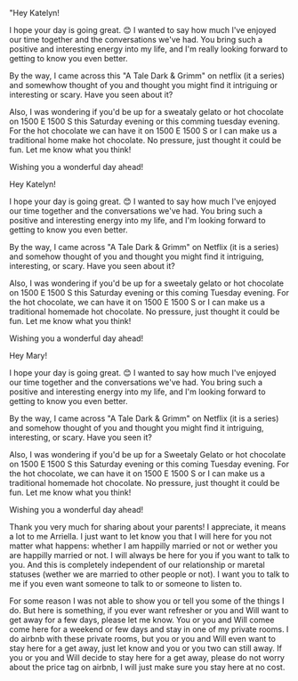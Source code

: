 "Hey Katelyn!

I hope your day is going great. 😊 I wanted to say how much I've enjoyed our time together and the conversations we've had. You bring such a positive and interesting energy into my life, and I'm really looking forward to getting to know you even better.

By the way, I came across this "A Tale Dark & Grimm" on netflix (it a series) and somewhow thought  of you and thought you might find it intriguing or interesting or scary.  Have you seen about it?

Also, I was wondering if you'd be up for a sweataly gelato or hot chocolate on 1500 E 1500 S this Saturday evening or this comming tuesday evening. For the hot chocolate we can have it on 1500 E 1500 S or I can make us a traditional home make hot chocolate. No pressure, just thought it could be fun. Let me know what you think!

Wishing you a wonderful day ahead!



Hey Katelyn!

I hope your day is going great. 😊 I wanted to say how much I've enjoyed our time together and the conversations we've had. You bring such a positive and interesting energy into my life, and I'm looking forward to getting to know you even better.

By the way, I came across "A Tale Dark & Grimm" on Netflix (it is a series) and somehow thought of you and thought you might find it intriguing, interesting, or scary.  Have you seen about it?

Also, I was wondering if you'd be up for a sweetaly gelato or hot chocolate on 1500 E 1500 S this Saturday evening or this coming Tuesday evening. For the hot chocolate, we can have it on 1500 E 1500 S or I can make us a traditional homemade hot chocolate. No pressure, just thought it could be fun. Let me know what you think!

Wishing you a wonderful day ahead!




Hey Mary!

I hope your day is going great. 😊 I wanted to say how much I've enjoyed our time together and the conversations we've had. You bring such a positive and interesting energy into my life, and I'm looking forward to getting to know you even better.

By the way, I came across "A Tale Dark & Grimm" on Netflix (it is a series) and somehow thought of you and thought you might find it intriguing, interesting, or scary.  Have you seen it?

Also, I was wondering if you'd be up for a Sweetaly Gelato or hot chocolate on 1500 E 1500 S this Saturday evening or this coming Tuesday evening. For the hot chocolate, we can have it on 1500 E 1500 S or I can make us a traditional homemade hot chocolate. No pressure, just thought it could be fun. Let me know what you think!

Wishing you a wonderful day ahead!



Thank you very much for sharing about your parents! I appreciate, it means a lot to me Arriella. I just want to let know you that I will here for you not matter what happens: whether I am happilly married or not or wether you are happilly married or not. I will always be here for you if you want to talk to you. And this is completely independent of our relationship or maretal statuses (wether we are married to other people or not). I want you to talk to me if you even want someone to talk to or someone to listen to. 


For some reason I was not able to show you or tell you some of the things I do. But here is something, if you ever want refresher or you and Will want to get away for a few days, please let me know. You or you and Will comee come here for a weekend or few days and stay in one of my private rooms. I do airbnb with these private rooms, but you or you and Will even want to stay here for a get away, just let know and  you or you two can still away. If you or you and Will decide to stay here for a get away, please do not worry about the price tag on airbnb, I will just make sure you stay here at no cost.

